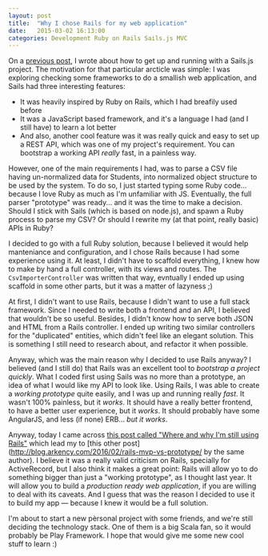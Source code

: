 ```yaml
---
layout: post
title:  "Why I chose Rails for my web application"
date:   2015-03-02 16:13:00
categories: Development Ruby on Rails Sails.js MVC
---
```

On a [previous post](http://juanmougan.github.io/jekyll/update/2015/02/14/setting-up-angular-sails.html), I wrote about how to get up and running with a Sails.js project. The motivation for that particular arcticle was simple: I was exploring checking some frameworks to do a smallish web application, and Sails had three interesting features:
- It was heavily inspired by Ruby on Rails, which I had breafily used before
- It was a JavaScript based framework, and it's a language I had (and I still have) to learn a lot better
- And also, another cool feature was it was really quick and easy to set up a REST API, which was one of my project's requirement. You can bootstrap a working API _really_ fast, in a painless way.

However, one of the main requirements I had, was to parse a CSV file having un-normalized data for Students, into  normalized object structure to be used by the system. To do so, I just started typing some Ruby code... because I love Ruby as much as I'm unfamiliar with JS. Eventually, the full parser "prototype" was ready... and it was the time to make a decision. Should I stick with Sails (which is based on node.js), and spawn a Ruby process to parse my CSV? Or should I rewrite my (at that point, really basic) APIs in Ruby?

I decided to go with a full Ruby solution, because I believed it would help manteniance and configuration, and I chose Rails because I had some experience using it. At least, I didn't have to scaffold everything, I knew how to make by hand a full controller, with its views and routes. The `CsvImporterController` was written that way, evntually I ended up using scaffold in some other parts, but it was a matter of lazyness ;)

At first, I didn't want to use Rails, because I didn't want to use a full stack framework. Since I needed to write both a frontend and an API, I believed that wouldn't be so useful. Besides, I didn't know how to serve both JSON and HTML from a Rails controller. I ended up writing two similar controllers for the "duplicated" entities, which didn't feel like an elegant solution. This is something I still need to research about, and refactor it when possible.

Anyway, which was the main reason why I decided to use Rails anyway? I believed (and I still do) that Rails was  an excellent tool to _bootstrap a project quickly_. What I coded first using Sails was no more than a prototype, an idea of what I would like my API to look like. Using Rails, I was able to create a _working prototype_ quite easily, and I was up and running really _fast_. It wasn't 100% painless, but it _works_. It should have a really better frontend, to have a better user experience, but it _works_. It should probably have some AngularJS, and less (if none) ERB... _but it works_.

Anyway, today I came across [this post called "Where and why I'm still using Rails"](http://blog.arkency.com/2016/02/where-and-why-im-still-using-rails/) which lead my to [this other post](http://blog.arkency.com/2016/02/rails-mvp-vs-prototype/ by the same author). I believe it was a really valid criticism on Rails, specially for ActiveRecord, but I also think it makes a great point: Rails will allow yo to do something bigger than just a "working prototype", as I thought last year. It will allow you to build a _production ready web application_, if you are willing to deal with its caveats. And I guess that was the reason I decided to use it to build my app — because I knew it would be a full solution.

I'm about to start a new pèrsonal project with some friends, and we're still deciding the technology stack. One of them is a big Scala fan, so it would probably be Play Framework. I hope that would give me some new cool stuff to learn :)
